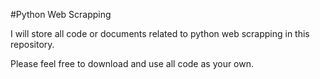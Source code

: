 #Python Web Scrapping

I will store all code or documents related to python web scrapping in this repository.

Please feel free to download and use all code as your own.

